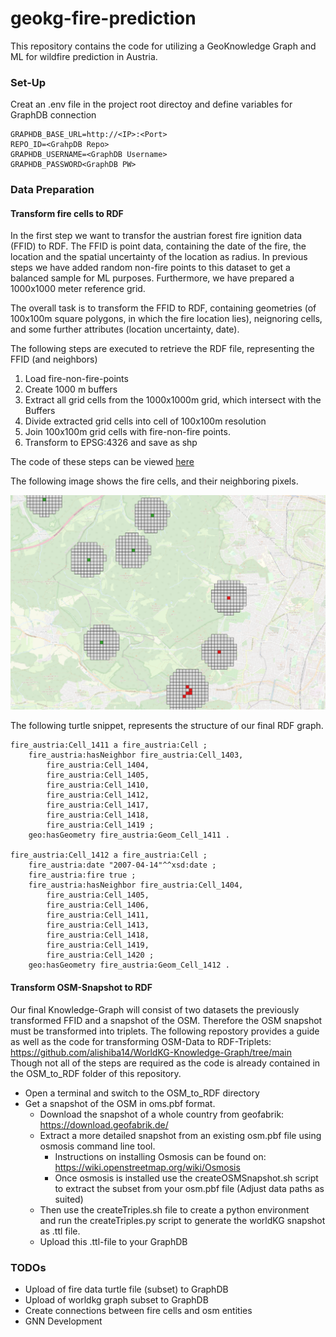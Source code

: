 # geokg-fire-prediction

This repository contains the code for utilizing a GeoKnowledge Graph and ML for wildfire prediction in Austria.

### Set-Up

Creat an .env file in the project root directoy and define variables for GraphDB connection

```
GRAPHDB_BASE_URL=http://<IP>:<Port>
REPO_ID=<GrahpDB Repo>
GRAPHDB_USERNAME=<GraphDB Username>
GRAPHDB_PASSWORD<GraphDB PW>
```

### Data Preparation

#### Transform fire cells to RDF

In the first step we want to transfor the austrian forest fire ignition data (FFID) to RDF.
The FFID is point data, containing the date of the fire, the location and the spatial uncertainty of the location as radius.
In previous steps we have added random non-fire points to this dataset to get a balanced sample for ML purposes.
Furthermore, we have prepared a 1000x1000 meter reference grid.

The overall task is to transform the FFID to RDF, containing geometries (of 100x100m square polygons, in which the fire location lies), neignoring cells, and some further attributes (location uncertainty, date).

The following steps are executed to retrieve the RDF file, representing the FFID (and neighbors)

1. Load fire-non-fire-points
2. Create 1000 m buffers
3. Extract all grid cells from the 1000x1000m grid, which intersect with the Buffers
4. Divide extracted grid cells into cell of 100x100m resolution
5. Join 100x100m grid cells with fire-non-fire points.
6. Transform to EPSG:4326 and save as shp

The code of these steps can be viewed [here](src/knowledge_graph/transform_fire_data_to_rdf.py)

The following image shows the fire cells, and their neighboring pixels.

<p align="center">
  <img src="images/fire_cells.png" width="600" title="Fire cells and their neighbors. Green pixels represent non-fire cells, red pixels fire cells and grey pixels don't have a fire attribute and just sever for identifying the neighbors of the fire cells">
</p>

The following turtle snippet, represents the structure of our final RDF graph.

```
fire_austria:Cell_1411 a fire_austria:Cell ;
    fire_austria:hasNeighbor fire_austria:Cell_1403,
        fire_austria:Cell_1404,
        fire_austria:Cell_1405,
        fire_austria:Cell_1410,
        fire_austria:Cell_1412,
        fire_austria:Cell_1417,
        fire_austria:Cell_1418,
        fire_austria:Cell_1419 ;
    geo:hasGeometry fire_austria:Geom_Cell_1411 .

fire_austria:Cell_1412 a fire_austria:Cell ;
    fire_austria:date "2007-04-14"^^xsd:date ;
    fire_austria:fire true ;
    fire_austria:hasNeighbor fire_austria:Cell_1404,
        fire_austria:Cell_1405,
        fire_austria:Cell_1406,
        fire_austria:Cell_1411,
        fire_austria:Cell_1413,
        fire_austria:Cell_1418,
        fire_austria:Cell_1419,
        fire_austria:Cell_1420 ;
    geo:hasGeometry fire_austria:Geom_Cell_1412 .
```

#### Transform OSM-Snapshot to RDF

Our final Knowledge-Graph will consist of two datasets the previously transformed FFID and a snapshot of the OSM.
Therefore the OSM snapshot must be transformed into triplets. The following repostory provides a guide as well as the code 
for transforming OSM-Data to RDF-Triplets:
https://github.com/alishiba14/WorldKG-Knowledge-Graph/tree/main
Though not all of the steps are required as the code is already contained in the OSM_to_RDF folder of this repository.

- Open a terminal and switch to the OSM_to_RDF directory
- Get a snapshot of the OSM in oms.pbf format. 
  - Download the snapshot of a whole country from geofabrik: https://download.geofabrik.de/
  - Extract a more detailed snapshot from an existing osm.pbf file using osmosis command line tool. 
    -  Instructions on installing Osmosis can be found on: https://wiki.openstreetmap.org/wiki/Osmosis
    - Once osmosis is installed use the createOSMSnapshot.sh script to extract the subset from your osm.pbf file (Adjust data paths as suited)
  - Then use the createTriples.sh file to create a python environment and run the createTriples.py script to generate the worldKG snapshot as .ttl file.
  - Upload this .ttl-file to your GraphDB


### TODOs

- Upload of fire data turtle file (subset) to GraphDB
- Upload of worldkg graph subset to GraphDB
- Create connections between fire cells and osm entities
- GNN Development
